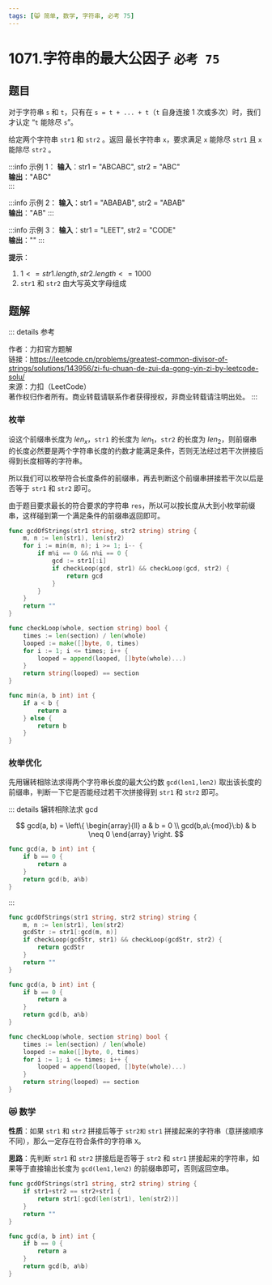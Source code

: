```yaml
---
tags: [😸 简单, 数学, 字符串, 必考 75]
---
```


# 1071.字符串的最大公因子 `必考 75`

## 题目

对于字符串 `s` 和 `t`，只有在 `s = t + ... + t`（`t` 自身连接 1 次或多次）时，我们才认定 “`t` 能除尽 `s`”。

给定两个字符串 `str1` 和 `str2` 。返回 最长字符串 `x`，要求满足 `x` 能除尽 `str1` 且 `x` 能除尽 `str2` 。

:::info 示例 1：
**输入**：str1 = "ABCABC", str2 = "ABC"  
**输出**："ABC"  
:::

:::info 示例 2：
**输入**：str1 = "ABABAB", str2 = "ABAB"  
**输出**："AB"
:::

:::info 示例 3：
**输入**：str1 = "LEET", str2 = "CODE"  
**输出**：""
:::

**提示**：

1. $1 <= str1.length, str2.length <= 1000$
2. `str1` 和 `str2` 由大写英文字母组成

## 题解

::: details 参考

作者：力扣官方题解  
链接：<https://leetcode.cn/problems/greatest-common-divisor-of-strings/solutions/143956/zi-fu-chuan-de-zui-da-gong-yin-zi-by-leetcode-solu/>  
来源：力扣（LeetCode）  
著作权归作者所有。商业转载请联系作者获得授权，非商业转载请注明出处。
:::

### 枚举

设这个前缀串长度为 $len_x$，`str1` 的长度为 $len_1$，`str2` 的长度为 $len_2$，则前缀串的长度必然要是两个字符串长度的约数才能满足条件，否则无法经过若干次拼接后得到长度相等的字符串。

所以我们可以枚举符合长度条件的前缀串，再去判断这个前缀串拼接若干次以后是否等于 `str1` 和 `str2` 即可。

由于题目要求最长的符合要求的字符串 `res`，所以可以按长度从大到小枚举前缀串，这样碰到第一个满足条件的前缀串返回即可。

```go
func gcdOfStrings(str1 string, str2 string) string {
	m, n := len(str1), len(str2)
	for i := min(m, n); i >= 1; i-- {
		if m%i == 0 && n%i == 0 {
			gcd := str1[:i]
			if checkLoop(gcd, str1) && checkLoop(gcd, str2) {
				return gcd
			}
		}
	}
	return ""
}

func checkLoop(whole, section string) bool {
	times := len(section) / len(whole)
	looped := make([]byte, 0, times)
	for i := 1; i <= times; i++ {
		looped = append(looped, []byte(whole)...)
	}
	return string(looped) == section
}

func min(a, b int) int {
	if a < b {
		return a
	} else {
		return b
	}
}
```

### 枚举优化

先用辗转相除法求得两个字符串长度的最大公约数 `gcd(len1,len2)` 取出该长度的前缀串，判断一下它是否能经过若干次拼接得到 `str1` 和 `str2` 即可。

::: details 辗转相除法求 gcd

$$
gcd(a, b) = \left\{
    \begin{array}{ll}
        a & b = 0 \\
        gcd(b,a\:{mod}\:b) & b \neq 0
    \end{array}
\right.
$$

```go
func gcd(a, b int) int {
	if b == 0 {
		return a
	}
	return gcd(b, a%b)
}
```

:::

```go
func gcdOfStrings(str1 string, str2 string) string {
	m, n := len(str1), len(str2)
	gcdStr := str1[:gcd(m, n)]
	if checkLoop(gcdStr, str1) && checkLoop(gcdStr, str2) {
		return gcdStr
	}
	return ""
}

func gcd(a, b int) int {
	if b == 0 {
		return a
	}
	return gcd(b, a%b)
}

func checkLoop(whole, section string) bool {
	times := len(section) / len(whole)
	looped := make([]byte, 0, times)
	for i := 1; i <= times; i++ {
		looped = append(looped, []byte(whole)...)
	}
	return string(looped) == section
}
```

### :heart_eyes_cat: 数学

**性质**：如果 `str1` 和 `str2` 拼接后等于 `str2和` `str1` 拼接起来的字符串（意拼接顺序不同），那么一定存在符合条件的字符串 `X`。

**思路**：先判断 `str1` 和 `str2` 拼接后是否等于 `str2` 和 `str1` 拼接起来的字符串，如果等于直接输出长度为 `gcd(len1,len2)` 的前缀串即可，否则返回空串。

```go
func gcdOfStrings(str1 string, str2 string) string {
	if str1+str2 == str2+str1 {
		return str1[:gcd(len(str1), len(str2))]
	}
	return ""
}

func gcd(a, b int) int {
	if b == 0 {
		return a
	}
	return gcd(b, a%b)
}
```
